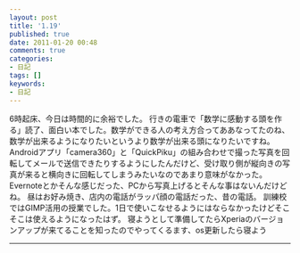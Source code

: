 ```yaml
---
layout: post
title: '1.19'
published: true
date: 2011-01-20 00:48
comments: true
categories:
- 日記
tags: []
keywords:
- 日記
---
```

6時起床、今日は時間的に余裕でした。
行きの電車で「数学に感動する頭を作る」読了、面白い本でした。数学ができる人の考え方合ってああなってたのね、数学が出来るようになりたいというより数学が出来る頭になりたいですね。
Androidアプリ「camera360」と「QuickPiku」の組み合わせで撮った写真を回転してメールで送信できたりするようにしたんだけど、受け取り側が縦向きの写真が来ると横向きに回転してしまうみたいなのであまり意味がなかった。Evernoteとかそんな感じだった、PCから写真上げるとそんな事はないんだけどね。
昼はお好み焼き、店内の電話がラッパ顔の電話だった、昔の電話。
訓練校ではGIMP活用の授業でした。1日で使いこなせるようにはならなかったけどそこそこは使えるようになったはず。
寝ようとして準備してたらXperiaのバージョンアップが来てることを知ったのでやってくるます、os更新したら寝よう

---

